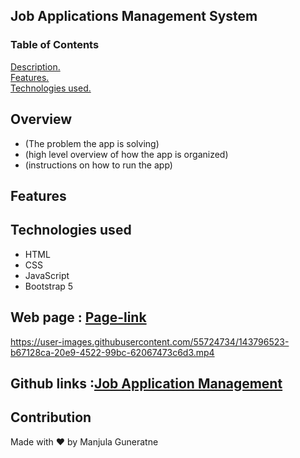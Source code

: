 ## Job Applications Management System

### Table of Contents
[ Description. ](#overview) <br />
[ Features. ](#features) <br />
[ Technologies used. ](#tech)

<a name="overview"></a>
## Overview

* (The problem the app is solving)
* (high level overview of how the app is organized)
* (instructions on how to run the app)

<a name="features"></a>
## Features

<a name="tech"></a>
## Technologies used

* HTML
* CSS
* JavaScript
* Bootstrap 5

## Web page : [Page-link](https://manjula-guneratne.github.io/Job_Applications_Management/)

https://user-images.githubusercontent.com/55724734/143796523-b67128ca-20e9-4522-99bc-62067473c6d3.mp4

## Github links :[Job Application Management](https://github.com/manjula-guneratne/Job_Applications_Management)

## Contribution
Made with ❤️ by Manjula Guneratne
